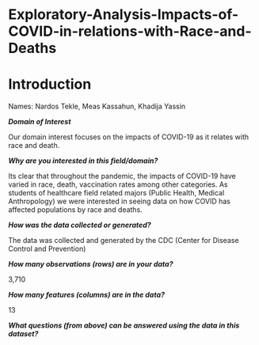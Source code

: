 # Exploratory-Analysis-Impacts-of-COVID-in-relations-with-Race-and-Deaths
# Introduction

Names: Nardos Tekle, Meas Kassahun, Khadija Yassin 

_**Domain of Interest**_

Our domain interest focuses on the impacts of COVID-19 as it relates with race and death. 

_**Why are you interested in this field/domain?**_

Its clear that throughout the pandemic, the impacts of COVID-19 have varied in race, death, vaccination rates among other categories. As students of healthcare field related majors (Public Health, Medical Anthropology) we were interested in seeing data on how COVID has affected populations by race and deaths.

_**How was the data collected or generated?**_

The data was collected and generated by the CDC (Center for Disease Control and Prevention) 

_**How many observations (rows) are in your data?**_

3,710

_**How many features (columns) are in the data?**_

13

_**What questions (from above) can be answered using the data in this dataset?**_


